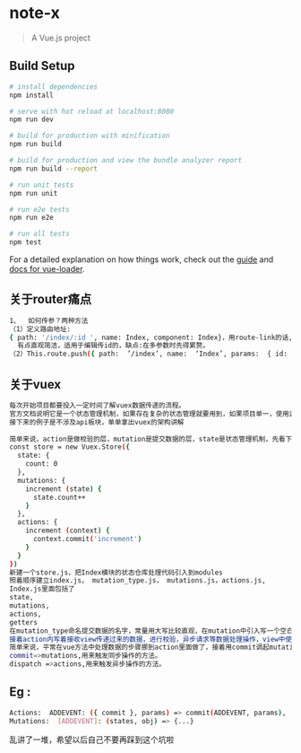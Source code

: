 # note-x

> A Vue.js project

## Build Setup

``` bash
# install dependencies
npm install

# serve with hot reload at localhost:8080
npm run dev

# build for production with minification
npm run build

# build for production and view the bundle analyzer report
npm run build --report

# run unit tests
npm run unit

# run e2e tests
npm run e2e

# run all tests
npm test
```

For a detailed explanation on how things work, check out the [guide](http://vuejs-templates.github.io/webpack/) and [docs for vue-loader](http://vuejs.github.io/vue-loader).
## 关于router痛点
``` bash
1、	如何传参？两种方法
（1）定义路由地址:
{ path: '/index/:id ', name: Index, component: Index}，用route-link的话, :to ='/index/123',或者this.route.push('/index/123');
  有点直观简洁，适用于编辑传id的，缺点:在多参数时先得累赘。
（2）This.route.push({ path:  ’/index’, name:  ‘Index’, params:  { id: 1234 }})，这样写可以使用this.route.params来取得参数，支持多参数
```
## 关于vuex
``` bash
每次开始项目都要投入一定时间了解vuex数据传递的流程。
官方文档说明它是一个状态管理机制，如果存在复杂的状态管理就要用到，如果项目单一，使用这个反而累赘。
接下来的例子是不涉及api板块，单单拿出vuex的架构讲解
 
简单来说，action是做校验的层，mutation是提交数据的层，state是状态管理机制，先看下官网的例子
const store = new Vuex.Store({
  state: {
    count: 0
  },
  mutations: {
    increment (state) {
      state.count++
    }
  },
  actions: {
    increment (context) {
      context.commit('increment')
    }
  }
})
新建一个store.js，把Index模块的状态仓库处理代码引入到modules
照着顺序建立index.js， mutation_type.js， mutations.js，actions.js,
Index.js里面包括了
state,
mutations,
actions,
getters
在mutation_type命名提交数据的名字，常量用大写比较直观，在mutation中引入写一个空白的函数，action也要用到.
接着action内写着接收view传递过来的数据，进行校验，异步请求等数据处理操作，view中使用store.dispatch()；
简单来说，平常在vue方法中处理数据的步骤挪到action里面做了，接着用commit调起mutation，在里面做数据返回操作。
commit=>mutations,用来触发同步操作的方法。
dispatch =>actions,用来触发异步操作的方法。
```
## Eg : 
``` bash
Actions:  ADDEVENT: ({ commit }, params) => commit(ADDEVENT, params),
Mutations:  [ADDEVENT]: (states, obj) => {...}
```
乱讲了一堆，希望以后自己不要再踩到这个坑啦


